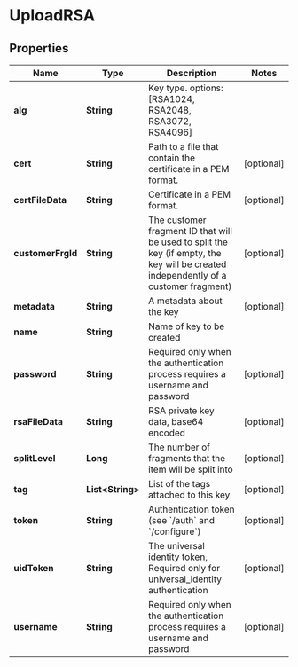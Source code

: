 

# UploadRSA

## Properties

Name | Type | Description | Notes
------------ | ------------- | ------------- | -------------
**alg** | **String** | Key type. options: [RSA1024, RSA2048, RSA3072, RSA4096] | 
**cert** | **String** | Path to a file that contain the certificate in a PEM format. |  [optional]
**certFileData** | **String** | Certificate in a PEM format. |  [optional]
**customerFrgId** | **String** | The customer fragment ID that will be used to split the key (if empty, the key will be created independently of a customer fragment) |  [optional]
**metadata** | **String** | A metadata about the key |  [optional]
**name** | **String** | Name of key to be created | 
**password** | **String** | Required only when the authentication process requires a username and password |  [optional]
**rsaFileData** | **String** | RSA private key data, base64 encoded |  [optional]
**splitLevel** | **Long** | The number of fragments that the item will be split into |  [optional]
**tag** | **List&lt;String&gt;** | List of the tags attached to this key |  [optional]
**token** | **String** | Authentication token (see &#x60;/auth&#x60; and &#x60;/configure&#x60;) |  [optional]
**uidToken** | **String** | The universal identity token, Required only for universal_identity authentication |  [optional]
**username** | **String** | Required only when the authentication process requires a username and password |  [optional]




